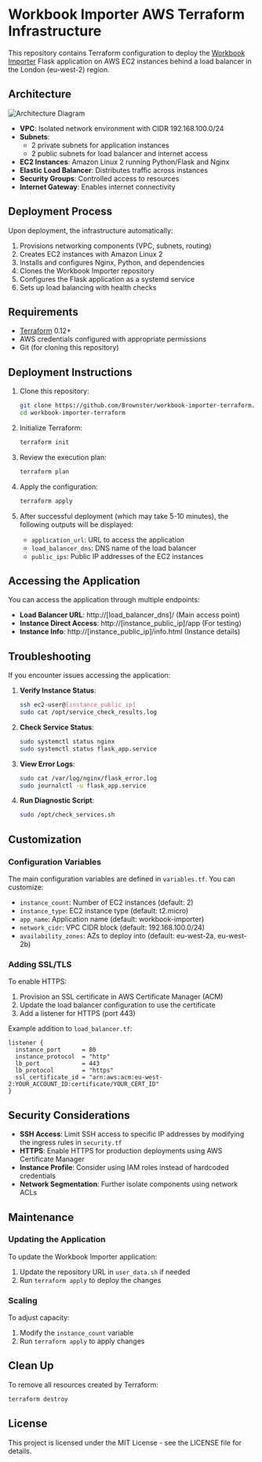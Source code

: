 # Workbook Importer AWS Terraform Infrastructure

This repository contains Terraform configuration to deploy the [Workbook Importer](https://github.com/Brownster/workbook_importer) Flask application on AWS EC2 instances behind a load balancer in the London (eu-west-2) region.

## Architecture

![Architecture Diagram](https://github.com/Brownster/workbook-importer-terraform/raw/main/docs/architecture.png)

- **VPC**: Isolated network environment with CIDR 192.168.100.0/24
- **Subnets**: 
  - 2 private subnets for application instances
  - 2 public subnets for load balancer and internet access
- **EC2 Instances**: Amazon Linux 2 running Python/Flask and Nginx
- **Elastic Load Balancer**: Distributes traffic across instances
- **Security Groups**: Controlled access to resources
- **Internet Gateway**: Enables internet connectivity

## Deployment Process

Upon deployment, the infrastructure automatically:
1. Provisions networking components (VPC, subnets, routing)
2. Creates EC2 instances with Amazon Linux 2
3. Installs and configures Nginx, Python, and dependencies
4. Clones the Workbook Importer repository
5. Configures the Flask application as a systemd service
6. Sets up load balancing with health checks

## Requirements

- [Terraform](https://www.terraform.io/downloads.html) 0.12+
- AWS credentials configured with appropriate permissions
- Git (for cloning this repository)

## Deployment Instructions

1. Clone this repository:
   ```bash
   git clone https://github.com/Brownster/workbook-importer-terraform.git
   cd workbook-importer-terraform
   ```

2. Initialize Terraform:
   ```bash
   terraform init
   ```

3. Review the execution plan:
   ```bash
   terraform plan
   ```

4. Apply the configuration:
   ```bash
   terraform apply
   ```

5. After successful deployment (which may take 5-10 minutes), the following outputs will be displayed:
   - `application_url`: URL to access the application
   - `load_balancer_dns`: DNS name of the load balancer
   - `public_ips`: Public IP addresses of the EC2 instances

## Accessing the Application

You can access the application through multiple endpoints:

- **Load Balancer URL**: http://[load_balancer_dns]/ (Main access point)
- **Instance Direct Access**: http://[instance_public_ip]/app (For testing)
- **Instance Info**: http://[instance_public_ip]/info.html (Instance details)

## Troubleshooting

If you encounter issues accessing the application:

1. **Verify Instance Status**: 
   ```bash
   ssh ec2-user@[instance_public_ip]
   sudo cat /opt/service_check_results.log
   ```

2. **Check Service Status**:
   ```bash
   sudo systemctl status nginx
   sudo systemctl status flask_app.service
   ```

3. **View Error Logs**:
   ```bash
   sudo cat /var/log/nginx/flask_error.log
   sudo journalctl -u flask_app.service
   ```

4. **Run Diagnostic Script**:
   ```bash
   sudo /opt/check_services.sh
   ```

## Customization

### Configuration Variables

The main configuration variables are defined in `variables.tf`. You can customize:

- `instance_count`: Number of EC2 instances (default: 2)
- `instance_type`: EC2 instance type (default: t2.micro)
- `app_name`: Application name (default: workbook-importer)
- `network_cidr`: VPC CIDR block (default: 192.168.100.0/24)
- `availability_zones`: AZs to deploy into (default: eu-west-2a, eu-west-2b)

### Adding SSL/TLS

To enable HTTPS:

1. Provision an SSL certificate in AWS Certificate Manager (ACM)
2. Update the load balancer configuration to use the certificate
3. Add a listener for HTTPS (port 443)

Example addition to `load_balancer.tf`:

```hcl
listener {
  instance_port      = 80
  instance_protocol  = "http"
  lb_port            = 443
  lb_protocol        = "https"
  ssl_certificate_id = "arn:aws:acm:eu-west-2:YOUR_ACCOUNT_ID:certificate/YOUR_CERT_ID"
}
```

## Security Considerations

- **SSH Access**: Limit SSH access to specific IP addresses by modifying the ingress rules in `security.tf`
- **HTTPS**: Enable HTTPS for production deployments using AWS Certificate Manager
- **Instance Profile**: Consider using IAM roles instead of hardcoded credentials
- **Network Segmentation**: Further isolate components using network ACLs

## Maintenance

### Updating the Application

To update the Workbook Importer application:

1. Update the repository URL in `user_data.sh` if needed
2. Run `terraform apply` to deploy the changes

### Scaling

To adjust capacity:

1. Modify the `instance_count` variable
2. Run `terraform apply` to apply changes

## Clean Up

To remove all resources created by Terraform:

```bash
terraform destroy
```

## License

This project is licensed under the MIT License - see the LICENSE file for details.